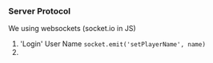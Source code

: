 ### Server Protocol

We using websockets (socket.io in JS)
1. 'Login' User Name
   `socket.emit('setPlayerName', name)`
2. 